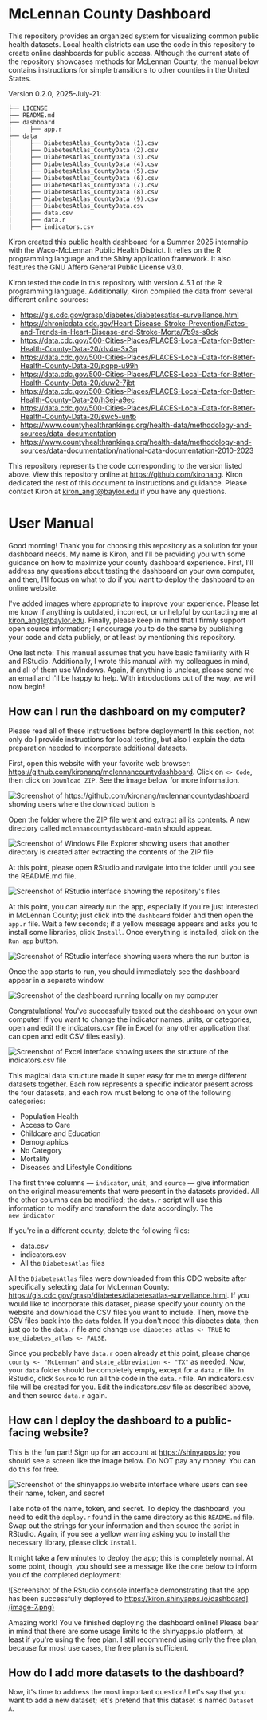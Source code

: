 # McLennan County Dashboard
This repository provides an organized system for visualizing common public health datasets. Local health districts can use the code in this repository to create online dashboards for public access. Although the current state of the repository showcases methods for McLennan County, the manual below contains instructions for simple transitions to other counties in the United States.

Version 0.2.0, 2025-July-21:
```
├── LICENSE
├── README.md
├── dashboard
|     ├── app.r
├── data
|     ├── DiabetesAtlas_CountyData (1).csv
|     ├── DiabetesAtlas_CountyData (2).csv
|     ├── DiabetesAtlas_CountyData (3).csv
|     ├── DiabetesAtlas_CountyData (4).csv
|     ├── DiabetesAtlas_CountyData (5).csv
|     ├── DiabetesAtlas_CountyData (6).csv
|     ├── DiabetesAtlas_CountyData (7).csv
|     ├── DiabetesAtlas_CountyData (8).csv
|     ├── DiabetesAtlas_CountyData (9).csv
|     ├── DiabetesAtlas_CountyData.csv
|     ├── data.csv
|     ├── data.r
|     ├── indicators.csv
```

Kiron created this public health dashboard for a Summer 2025 internship with the Waco-McLennan Public Health District. It relies on the R programming language and the Shiny application framework. It also features the GNU Affero General Public License v3.0.

Kiron tested the code in this repository with version 4.5.1 of the R programming language. Additionally, Kiron compiled the data from several different online sources:
- https://gis.cdc.gov/grasp/diabetes/diabetesatlas-surveillance.html
- https://chronicdata.cdc.gov/Heart-Disease-Stroke-Prevention/Rates-and-Trends-in-Heart-Disease-and-Stroke-Morta/7b9s-s8ck
- https://data.cdc.gov/500-Cities-Places/PLACES-Local-Data-for-Better-Health-County-Data-20/dv4u-3x3q
- https://data.cdc.gov/500-Cities-Places/PLACES-Local-Data-for-Better-Health-County-Data-20/pqpp-u99h
- https://data.cdc.gov/500-Cities-Places/PLACES-Local-Data-for-Better-Health-County-Data-20/duw2-7jbt
- https://data.cdc.gov/500-Cities-Places/PLACES-Local-Data-for-Better-Health-County-Data-20/h3ej-a9ec
- https://data.cdc.gov/500-Cities-Places/PLACES-Local-Data-for-Better-Health-County-Data-20/swc5-untb
- https://www.countyhealthrankings.org/health-data/methodology-and-sources/data-documentation
- https://www.countyhealthrankings.org/health-data/methodology-and-sources/data-documentation/national-data-documentation-2010-2023

This repository represents the code corresponding to the version listed above. View this repository online at https://github.com/kironang. Kiron dedicated the rest of this document to instructions and guidance. Please contact Kiron at kiron_ang1@baylor.edu if you have any questions.

# User Manual
Good morning! Thank you for choosing this repository as a solution for your dashboard needs. My name is Kiron, and I'll be providing you with some guidance on how to maximize your county dashboard experience. First, I'll address any questions about testing the dashboard on your own computer, and then, I'll focus on what to do if you want to deploy the dashboard to an online website.

I've added images where appropriate to improve your experience. Please let me know if anything is outdated, incorrect, or unhelpful by contacting me at kiron_ang1@baylor.edu. Finally, please keep in mind that I firmly support open source information; I encourage you to do the same by publishing your code and data publicly, or at least by mentioning this repository.

One last note: This manual assumes that you have basic familiarity with R and RStudio. Additionally, I wrote this manual with my colleagues in mind, and all of them use Windows. Again, if anything is unclear, please send me an email and I'll be happy to help. With introductions out of the way, we will now begin!

## How can I run the dashboard on my computer?
Please read all of these instructions before deployment! In this section, not only do I provide instructions for local testing, but also I explain the data preparation needed to incorporate additional datasets.

First, open this website with your favorite web browser: https://github.com/kironang/mclennancountydashboard. Click on ``<> Code``, then click on ``Download ZIP``. See the image below for more information.

![Screenshot of https://github.com/kironang/mclennancountydashboard showing users where the download button is](image-8.png)

Open the folder where the ZIP file went and extract all its contents. A new directory called ``mclennancountydashboard-main`` should appear. 

![Screenshot of Windows File Explorer showing users that another directory is created after extracting the contents of the ZIP file](image-1.png)

At this point, please open RStudio and navigate into the folder until you see the README.md file.

![Screenshot of RStudio interface showing the repository's files](image-2.png)

At this point, you can already run the app, especially if you're just interested in McLennan County; just click into the ``dashboard`` folder and then open the ``app.r`` file. Wait a few seconds; if a yellow message appears and asks you to install some libraries, click ``Install``. Once everything is installed, click on the ``Run app`` button.

![Screenshot of RStudio interface showing users where the run button is](image-3.png)

Once the app starts to run, you should immediately see the dashboard appear in a separate window.

![Screenshot of the dashboard running locally on my computer](image-4.png)

Congratulations! You've successfully tested out the dashboard on your own computer! If you want to change the indicator names, units, or categories, open and edit the indicators.csv file in Excel (or any other application that can open and edit CSV files easily). 

![Screenshot of Excel interface showing users the structure of the indicators.csv file](image-5.png)

This magical data structure made it super easy for me to merge different datasets together. Each row represents a specific indicator present across the four datasets, and each row must belong to one of the following categories:

- Population Health
- Access to Care
- Childcare and Education
- Demographics
- No Category
- Mortality
- Diseases and Lifestyle Conditions

The first three columns — ``indicator``, ``unit``, and ``source`` — give information on the original measurements that were present in the datasets provided. All the other columns can be modified; the ``data.r`` script will use this information to modify and transform the data accordingly. The ``new_indicator`` 

If you're in a different county, delete the following files:
- data.csv
- indicators.csv
- All the ``DiabetesAtlas`` files

All the ``DiabetesAtlas`` files were downloaded from this CDC website after specifically selecting data for McLennan County: https://gis.cdc.gov/grasp/diabetes/diabetesatlas-surveillance.html. If you would like to incorporate this dataset, please specify your county on the website and download the CSV files you want to include. Then, move the CSV files back into the ``data`` folder. If you don't need this diabetes data, then just go to the ``data.r`` file and change ``use_diabetes_atlas <- TRUE`` to ``use_diabetes_atlas <- FALSE``.

Since you probably have ``data.r`` open already at this point, please change ``county <- "McLennan"`` and ``state_abbreviation <- "TX"`` as needed. Now, your ``data`` folder should be completely empty, except for a ``data.r`` file. In RStudio, click ``Source`` to run all the code in the ``data.r`` file. An indicators.csv file will be created for you. Edit the indicators.csv file as described above, and then source ``data.r`` again.

## How can I deploy the dashboard to a public-facing website?

This is the fun part! Sign up for an account at https://shinyapps.io; you should see a screen like the image below. Do NOT pay any money. You can do this for free.

![Screenshot of the shinyapps.io website interface where users can see their name, token, and secret](image-6.png)

Take note of the name, token, and secret. To deploy the dashboard, you need to edit the ``deploy.r`` found in the same directory as this ``README.md`` file. Swap out the strings for your information and then source the script in RStudio. Again, if you see a yellow warning asking you to install the necessary library, please click ``Install``.

It might take a few minutes to deploy the app; this is completely normal. At some point, though, you should see a message like the one below to inform you of the completed deployment:

![Screenshot of the RStudio console interface demonstrating that the app has been successfully deployed to https://kiron.shinyapps.io/dashboard](image-7.png)

Amazing work! You've finished deploying the dashboard online! Please bear in mind that there are some usage limits to the shinyapps.io platform, at least if you're using the free plan. I still recommend using only the free plan, because for most use cases, the free plan is sufficient.

## How do I add more datasets to the dashboard?

Now, it's time to address the most important question! Let's say that you want to add a new dataset; let's pretend that this dataset is named ``Dataset A``.



